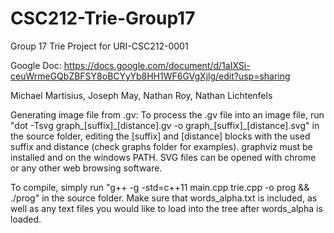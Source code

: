 # CSC212-Trie-Group17

Group 17 Trie Project for URI-CSC212-0001

Google Doc: https://docs.google.com/document/d/1aIXSi-ceuWrmeGQbZBFSY8oBCYyYb8HH1WF6GVgXjlg/edit?usp=sharing

Michael Martisius, Joseph May, Nathan Roy, Nathan Lichtenfels

Generating image file from .gv: To process the .gv file into an image file, run "dot -Tsvg graph_[suffix]\_[distance].gv -o graph_[suffix]_[distance].svg" in the source folder, editing the [suffix] and [distance] blocks with the used suffix and distance (check graphs folder for examples). graphviz must be installed and on the windows PATH. SVG files can be opened with chrome or any other web browsing software.

To compile, simply run "g++ -g -std=c++11 main.cpp trie.cpp -o prog && ./prog" in the source folder. Make sure that words_alpha.txt is included, as well as any text files you would like to load into the tree after words_alpha is loaded.

